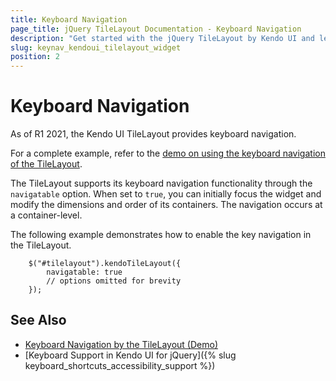 ```yaml
---
title: Keyboard Navigation
page_title: jQuery TileLayout Documentation - Keyboard Navigation
description: "Get started with the jQuery TileLayout by Kendo UI and learn about the accessibility support it provides through its keyboard navigation functionality."
slug: keynav_kendoui_tilelayout_widget
position: 2
---
```


# Keyboard Navigation

As of R1 2021, the Kendo UI TileLayout provides keyboard navigation.

For a complete example, refer to the [demo on using the keyboard navigation of the TileLayout](https://demos.telerik.com/kendo-ui/tilelayout/keyboard-navigation).  

The TileLayout supports its keyboard navigation functionality through the `navigatable` option. When set to `true`, you can initially focus the widget and modify the dimensions and order of its containers. The navigation occurs at a container-level.

The following example demonstrates how to enable the key navigation in the TileLayout.

```
    $("#tilelayout").kendoTileLayout({
        navigatable: true
        // options omitted for brevity
    });
```

## See Also

* [Keyboard Navigation by the TileLayout (Demo)](https://demos.telerik.com/kendo-ui/tilelayout/keyboard-navigation)
* [Keyboard Support in Kendo UI for jQuery]({% slug keyboard_shortcuts_accessibility_support %})
